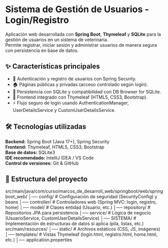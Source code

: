# Sistema de Gestión de Usuarios - Login/Registro

Aplicación web desarrollada con **Spring Boot**, **Thymeleaf** y **SQLite** para la gestión de usuarios en un sistema de veterinaria.  
Permite registrar, iniciar sesión y administrar usuarios de manera segura con persistencia en base de datos.

## ✨ Características principales
- 🔐 Autenticación y registro de usuarios con Spring Security.
- 🏠 Páginas públicas y privadas (acceso controlado según login).
- 💾 Persistencia con SQLite y compatibilidad con DB Browser for SQLite.
- 🎨 Frontend integrado con Thymeleaf (HTML5, CSS3, Bootstrap).
- ⚡ Flujo seguro de login usando AuthenticationManager, UserDetailsService y CustomUserDetailsService.

## 🛠️ Tecnologías utilizadas
**Backend:** Spring Boot (Java 17+), Spring Security  
**Frontend:** Thymeleaf, HTML5, CSS3, Bootstrap  
**Base de datos:** SQLite3  
**IDE recomendado:** IntelliJ IDEA / VS Code  
**Control de versiones:** Git & GitHub  

## 📂 Estructura del proyecto
src/main/java/com/curso/marcos_de_desarroll_web/springboot/web/springboot_web/
│── config/ # Configuración de seguridad (SecurityConfig) y beans
│── controller/ # Controladores web (Spring MVC: login, registro, home)
│── model/ # Clases entidad (Usuario, etc.)
│── repository/ # Repositorios JPA para persistencia
│── service/ # Lógica de negocio (UsuarioService, CustomUserDetailsService)
│── SISTEMA/ # Implementación de estructuras de datos si aplica (pila, listas, etc.)
src/main/resources/
│── static/ # Archivos estáticos (CSS, JS, imágenes)
│── templates/ # Vistas Thymeleaf (login.html, registro.html, home.html, etc.)
│── application.properties
